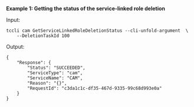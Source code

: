 **Example 1: Getting the status of the service-linked role deletion**



Input: 

```
tccli cam GetServiceLinkedRoleDeletionStatus --cli-unfold-argument  \
    --DeletionTaskId 100
```

Output: 
```
{
    "Response": {
        "Status": "SUCCEEDED",
        "ServiceType": "cam",
        "ServiceName": "CAM",
        "Reason": "{}",
        "RequestId": "c3da1c1c-df35-467d-9335-99c68d993e0a"
    }
}
```

